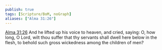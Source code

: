 ```yaml
---
publish: true
tags: [Scripture/BoM, noGraph]
aliases: ["Alma 31:26"]
---
```

[Alma 31:26](https://churchofjesuschrist.org/study/scriptures/bofm/alma/31?lang=eng&id=p26#p26) And he lifted up his voice to heaven, and cried, saying: O, how long, O Lord, wilt thou suffer that thy servants shall dwell here below in the flesh, to behold such gross wickedness among the children of men?
